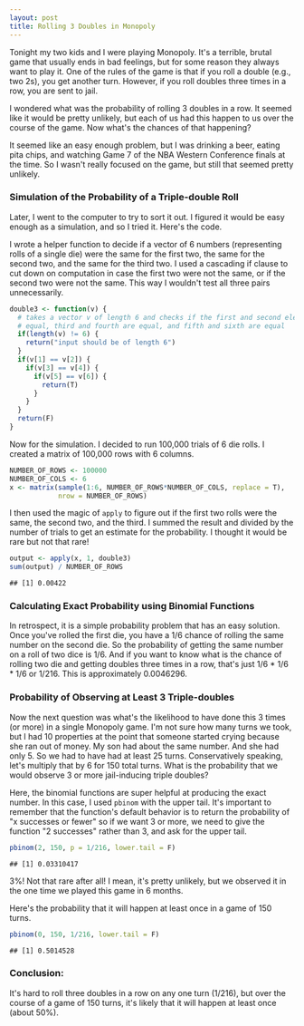 ```yaml
---
layout: post
title: Rolling 3 Doubles in Monopoly
---
```


Tonight my two kids and I were playing Monopoly. It's a terrible, brutal game that usually ends in bad feelings, but for some reason they always want to play it. One of the rules of the game is that if you roll a double (e.g., two 2s), you get another turn. However, if you roll doubles three times in a row, you are sent to jail.

I wondered what was the probability of rolling 3 doubles in a row. It seemed like it would be pretty unlikely, but each of us had this happen to us over the course of the game. Now what's the chances of that happening?

It seemed like an easy enough problem, but I was drinking a beer, eating pita chips, and watching Game 7 of the NBA Western Conference finals at the time. So I wasn't really focused on the game, but still that seemed pretty unlikely.

### Simulation of the Probability of a Triple-double Roll
Later, I went to the computer to try to sort it out. I figured it would be easy enough as a simulation, and so I tried it. Here's the code.

I wrote a helper function to decide if a vector of 6 numbers (representing rolls of a single die) were the same for the first two, the same for the second two, and the same for the third two. I used a cascading if clause to cut down on computation in case the first two were not the same, or if the second two were not the same. This way I wouldn't test all three pairs unnecessarily.


```r
double3 <- function(v) {
  # takes a vector v of length 6 and checks if the first and second elements are
  # equal, third and fourth are equal, and fifth and sixth are equal
  if(length(v) != 6) {
    return("input should be of length 6")
  }
  if(v[1] == v[2]) {
    if(v[3] == v[4]) {
      if(v[5] == v[6]) {
        return(T)
      }
    }
  }
  return(F)
}
```

Now for the simulation. I decided to run 100,000 trials of 6 die rolls. I created a matrix of 100,000 rows with 6 columns.

```r
NUMBER_OF_ROWS <- 100000
NUMBER_OF_COLS <- 6
x <- matrix(sample(1:6, NUMBER_OF_ROWS*NUMBER_OF_COLS, replace = T), 
            nrow = NUMBER_OF_ROWS)
```

I then used the magic of `apply` to figure out if the first two rolls were the same, the second two, and the third. I summed the result and divided by the number of trials to get an estimate for the probability. I thought it would be rare but not that rare!

```r
output <- apply(x, 1, double3)
sum(output) / NUMBER_OF_ROWS
```

```
## [1] 0.00422
```

### Calculating Exact Probability using Binomial Functions
In retrospect, it is a simple probability problem that has an easy solution. Once you've rolled the first die, you have a 1/6 chance of rolling the same number on the second die. So the probability of getting the same number on a roll of two dice is 1/6. And if you want to know what is the chance of rolling two die and getting doubles three times in a row, that's just 1/6 * 1/6 * 1/6 or 1/216. This is approximately 0.0046296.

### Probability of Observing at Least 3 Triple-doubles
Now the next question was what's the likelihood to have done this 3 times (or more) in a single Monopoly game. I'm not sure how many turns we took, but I had 10 properties at the point that someone started crying because she ran out of money. My son had about the same number. And she had only 5. So we had to have had at least 25 turns. Conservatively speaking, let's multiply that by 6 for 150 total turns. What is the probability that we would observe 3 or more jail-inducing triple doubles?

Here, the binomial functions are super helpful at producing the exact number. In this case, I used `pbinom` with the upper tail. It's important to remember that the function's default behavior is to return the probability of "x successes or fewer" so if we want 3 or more, we need to give the function "2 successes" rather than 3, and ask for the upper tail.


```r
pbinom(2, 150, p = 1/216, lower.tail = F)
```

```
## [1] 0.03310417
```

3%! Not that rare after all! I mean, it's pretty unlikely, but we observed it in the one time we played this game in 6 months.

Here's the probability that it will happen at least once in a game of 150 turns.

```r
pbinom(0, 150, 1/216, lower.tail = F)
```

```
## [1] 0.5014528
```

### Conclusion:
It's hard to roll three doubles in a row on any one turn (1/216), but over the course of a game of 150 turns, it's likely that it will happen at least once (about 50%).
